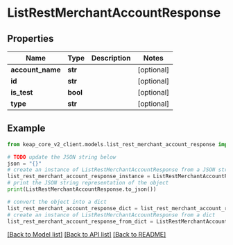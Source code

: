 # ListRestMerchantAccountResponse


## Properties

Name | Type | Description | Notes
------------ | ------------- | ------------- | -------------
**account_name** | **str** |  | [optional] 
**id** | **str** |  | [optional] 
**is_test** | **bool** |  | [optional] 
**type** | **str** |  | [optional] 

## Example

```python
from keap_core_v2_client.models.list_rest_merchant_account_response import ListRestMerchantAccountResponse

# TODO update the JSON string below
json = "{}"
# create an instance of ListRestMerchantAccountResponse from a JSON string
list_rest_merchant_account_response_instance = ListRestMerchantAccountResponse.from_json(json)
# print the JSON string representation of the object
print(ListRestMerchantAccountResponse.to_json())

# convert the object into a dict
list_rest_merchant_account_response_dict = list_rest_merchant_account_response_instance.to_dict()
# create an instance of ListRestMerchantAccountResponse from a dict
list_rest_merchant_account_response_from_dict = ListRestMerchantAccountResponse.from_dict(list_rest_merchant_account_response_dict)
```
[[Back to Model list]](../README.md#documentation-for-models) [[Back to API list]](../README.md#documentation-for-api-endpoints) [[Back to README]](../README.md)


